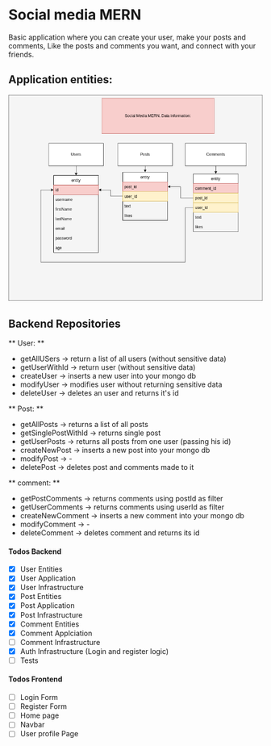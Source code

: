 # Social media MERN
Basic application where you can create your user, make your posts and comments, Like the posts and comments you want, and connect with your friends. 

## Application entities:
![App-db-diagram](./app-data/Untitled%20Diagram.drawio.png)


## Backend Repositories
** User: ** 
* getAllUSers -> return a list of all users (without sensitive data)
* getUserWithId -> return user (without sensitive data)
* createUser -> inserts a new user into your mongo db
* modifyUser -> modifies user without returning sensitive data
* deleteUser -> deletes an user and returns it's id

** Post: **
* getAllPosts -> returns a list of all posts
* getSinglePostWithId -> returns single post
* getUserPosts -> returns all posts from one user (passing his id)
* createNewPost -> inserts a new post into your mongo db
* modifyPost -> -
* deletePost -> deletes post and comments made to it

** comment: **
* getPostComments -> returns comments using postId as filter
* getUserComments -> returns comments using userId as filter
* createNewComment -> inserts a new comment into your mongo db
* modifyComment -> -
* deleteComment -> deletes comment and returns its id 

#### Todos Backend
- [X] User Entities
- [X] User Application
- [X] User Infrastructure
- [X] Post Entities
- [X] Post Application
- [X] Post Infrastructure
- [X] Comment Entities
- [X] Comment Applciation
- [ ] Comment Infrastructure
- [X] Auth Infrastructure (Login and register logic)
- [ ] Tests
#### Todos Frontend
- [ ] Login Form
- [ ] Register Form
- [ ] Home page
- [ ] Navbar
- [ ] User profile Page